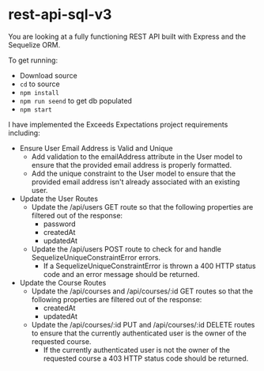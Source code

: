 # rest-api-sql-v3
You are looking at a fully functioning REST API built with Express and the Sequelize ORM.

To get running:
- Download source
- `cd` to source
- `npm install`
- `npm run seend` to get db populated
- `npm start`

I have implemented the Exceeds Expectations project requirements including: 
- Ensure User Email Address is Valid and Unique
    - Add validation to the emailAddress attribute in the User model to ensure that the provided email address is properly formatted.
    - Add the unique constraint to the User model to ensure that the provided email address isn't already associated with an existing user.
- Update the User Routes
    - Update the /api/users GET route so that the following properties are filtered out of the response:
        - password
        - createdAt
        - updatedAt
    - Update the /api/users POST route to check for and handle SequelizeUniqueConstraintError errors.
        - If a SequelizeUniqueConstraintError is thrown a 400 HTTP status code and an error message should be returned.
- Update the Course Routes
    - Update the /api/courses and /api/courses/:id GET routes so that the following properties are filtered out of the response:
        - createdAt
        - updatedAt
    - Update the /api/courses/:id PUT and /api/courses/:id DELETE routes to ensure that the currently authenticated user is the owner of the requested course.
        - If the currently authenticated user is not the owner of the requested course a 403 HTTP status code should be returned.